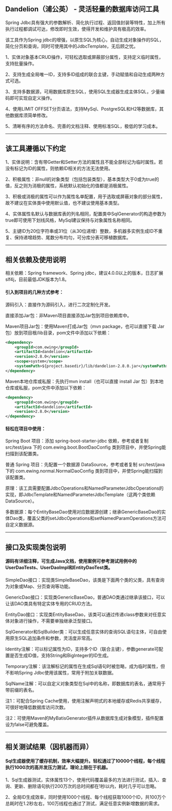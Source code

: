 ## Dandelion（浦公英） - 灵活轻量的数据库访问工具

Spring Jdbc具有强大的参数解析、简化执行过程、返回值封装等特性，加上所有执行过程都调试可达，修改即时生效，使得开发和维护具有极高的效率。  

该工具作为Spring jdbc的增强，以原生SQL为核心，自动生成对象操作的SQL，简化分页和查询，同时可使用其中的JdbcTemplate，无后顾之忧。  

1、实体对象基本CRUD操作，可轻松选取或屏蔽部分属性，支持定义临时属性，支持批量操作。  

2、支持生成全局唯一ID，支持多ID组成的联合主键，手动赋值和自动生成两种方式可选。  

3、支持多数据源，可用数据库原生SQL，使用SQL生成器生成主体SQL，少量编码即可实现自定义操作。  

4、使用LIMIT OFFSET分页语法，支持MySql、PostgreSQL和H2等数据库，其他数据库须简单修改。  

5、清晰有序的方法命名、完善的文档注释、使用标准SQL，极低的学习成本。  

-----

## 该工具遵循以下约定

1、实体说明：含有带Getter和Setter方法的属性且不能全部标记为临时属性。若没有标记为ID的属性，则依赖ID相关的方法无法使用。  

2、积极属性：非null的对象类型（包括包装类型），基本类型大于0或为true的值，反之则为消极的属性，系统默认初始化的值都是消极属性。  

3、积极或消极的属性可以作为属性名单配置，用于选取或屏蔽对象的部分属性，故不建议在实体类中使用默认值，也不建议使用基本类型。  

4、实体属性名默认与数据库表的列名相同，配置类中SqlGenerator的构造参数为true即可使用下划线风格，MySql建议保持与对象属性名称相同。  

5、主键ID为20位字符串或31位（从30位递增）整数，多机器多实例生成ID不重复、保持递增趋势、尾数分布均匀，可分库分表可移植数据库。  

-----

## 相关依赖及使用说明

相关依赖：Spring framework、Spring jdbc，建议4.0.0以上的版本，日志扩展slf4j，目前最低JDK版本为1.8。  
#### 引入到项目的几种方式参考：
源码引入：直接作为源码引入，进行二次定制化开发。  

直接添加Jar包：非Maven项目直接添加Jar包到项目依赖库中。  

Maven项目Jar包：使用Maven打成Jar包（mvn package，也可以直接下载 Jar 包）放到项目根/lib目录，pom文件中添加以下依赖：
```xml
<dependency>
    <groupId>com.ewing</groupId>
    <artifactId>dandelion</artifactId>
    <version>2.8.0</version>
    <scope>system</scope>
    <systemPath>${project.basedir}/lib/dandelion-2.8.0.jar</systemPath>
</dependency>
```
Maven本地仓库或私服：先执行mvn install（也可以直接 install Jar 包）到本地仓库或私服，pom文件中添加以下依赖：
```xml
<dependency>
    <groupId>com.ewing</groupId>
    <artifactId>dandelion</artifactId>
    <version>2.8.0</version>
</dependency>
```
#### 轻松在项目中使用：
Spring Boot 项目：添加 spring-boot-starter-jdbc 依赖，参考或者复制 src/test/java 下的 com.ewing.boot.BootDaoConfig 类到项目中，并使Spring能扫描到该配置类。  

普通 Spring 项目：先配置一个数据源 DataSource，参考或者复制 src/test/java 下的 com.ewing.normal.NormalDaoConfig 类到项目中，并使Spring能扫描到该配置类。  

原理：该工具需要配置JdbcOperations和NamedParameterJdbcOperations的实现，即JdbcTemplate和NamedParameterJdbcTemplate（这两个类依赖DataSource）。  

多数据源：每个EntityBaseDao使用对应数据源创建；继承GenericBaseDao的实体Dao类，覆盖父类的setJdbcOperations和setNamedParamOperations方法可自定义数据源。  

-----

## 接口及实现类包说明

#### 源码有详细注释，可生成Java文档，使用案例可参考测试用例中的UserDaoTests、UserDaoImpl和EntityDaoTest类。

SimpleDao接口：实现类SimpleBaseDao，该类是下面两个类的父类，具有查询为对象或Map、分页查询等功能。  

GenericDao接口：实现类GenericBaseDao，普通DAO类通过继承该接口，可以让该DAO类具有特定实体专用的CRUD方法。  

EntityDao接口：实现类EntityBaseDao，该类可以通过传递class参数来对任意实体对象进行操作，不需要单独继承泛型接口。  

SqlGenerator和SqlBuilder类：可以生成任意实体的查询SQL语句主体，可自由使用原生SQL追加条件和参数，灵活度非常高。  

Identity注解：可以标记属性为ID，支持多个ID（联合主键），参数generate可配置是否生成ID值，支持String和BigInteger的ID生成。  

Temporary注解：该注解标记的属性在生成Sql语句时被忽略，成为临时属性，但不影响Spring Jdbc使用该属性，常用于附加关联数据。  

SqlName注解：可以自定义对象类型在Sql中的名称，即数据库的表名，通常用于带前缀的表名。  

注1：可配合Spring Cache使用，使用注解声明式的本地缓存或Redis共享缓存，可很好地降低数据库访问次数。  

注2：可使用Maven的MyBatisGenerator插件从数据库生成对象模型，插件<overwrite>配置设为false可避免覆盖。  

------

## 相关测试结果（因机器而异）

#### Sql生成器使用了缓存机制，效率大幅提升。轻松通过了10000个线程，每个线程执行1000次的高并发压力测试，理论上限在于机器。

1、Sql生成器测试，实体属性13个，使用代码覆盖最多的方法进行测试，插入、查询、更新、删除语句执行200万次的总时间都在1秒以内，耗时几乎可以忽略。  

2、全局ID生成效率，同时使用1000个线程、每个线程获取1000个ID，共100万个总耗时在1.2秒左右，100万线程也通过了测试，满足任意实例新增数据的需求。  
